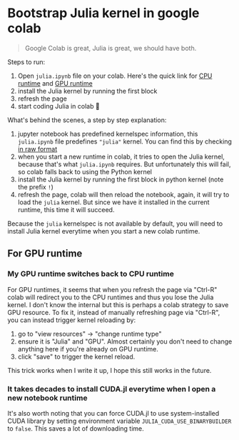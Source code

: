 # Bootstrap Julia kernel in google colab

> Google Colab is great, Julia is great, we should have both.

Steps to run:

1. Open `julia.ipynb` file on your colab. Here's the quick link for [CPU runtime](https://colab.research.google.com/drive/1_4Yz3FKO5_uuYvamEfHqwtFT9WpCuSbm?usp=sharing) and [GPU runtime](https://colab.research.google.com/drive/1nQ-KuSyICY80pLiBsAH_hyV46y2W67CE?usp=sharing)
2. install the Julia kernel by running the first block
3. refresh the page
4. start coding Julia in colab 🎉

What's behind the scenes, a step by step explanation:

1. jupyter notebook has predefined kernelspec information, this `julia.ipynb` file predefines `"julia"` kernel. You can find this by checking [in raw format](https://raw.githubusercontent.com/johnnychen94/colab-julia-bootstrap/master/julia.ipynb)
2. when you start a new runtime in colab, it tries to open the Julia kernel, because that's what `julia.ipynb` requires. But unfortunately this will fail, so colab falls back to using the Python kernel
3. install the Julia kernel by running the first block in python kernel (note the prefix `!`)
4. refresh the page, colab will then reload the notebook, again, it will try to load the `julia` kernel. But since we have it installed in the current runtime, this time it will succeed.

Because the `julia` kernelspec is not available by default, you will need to install Julia kernel everytime when you start a new colab runtime.

## For GPU runtime

### My GPU runtime switches back to CPU runtime

For GPU runtimes, it seems that when you refresh the page via "Ctrl-R" colab will redirect you to
the CPU runtimes and thus you lose the Julia kernel. I don't know the internal but this is perhaps a
colab strategy to save GPU resource. To fix it, instead of manually refreshing page via "Ctrl-R",
you can instead trigger kernel reloading by:

1. go to "view resources" -> "change runtime type"
2. ensure it is "Julia" and "GPU". Almost certainly you don't need to change anything here if you're already on GPU runtime.
3. click "save" to trigger the kernel reload.

This trick works when I write it up, I hope this still works in the future.

### It takes decades to install CUDA.jl everytime when I open a new notebook runtime

It's also worth noting that you can force CUDA.jl to use system-installed CUDA library by setting
environment variable `JULIA_CUDA_USE_BINARYBUILDER` to `false`. This saves a lot of downloading time.
